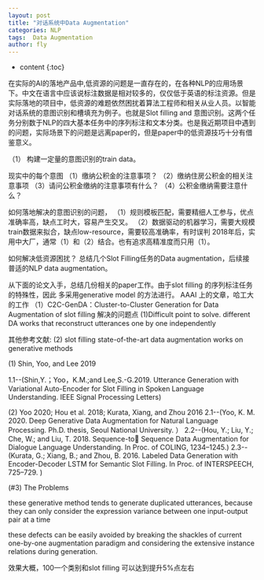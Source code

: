 ```yaml
---
layout: post
title: "对话系统中Data Augmentation"
categories: NLP
tags:  Data Augmentation
author: fly
---
```


* content
{:toc}

在实际的AI的落地产品中,低资源的问题是一直存在的，在各种NLP的应用场景下。中文在语言中应该说标注数据是相对较多的，仅仅低于英语的标注资源。但是实际落地的项目中，低资源的难题依然困扰着算法工程师和相关从业人员。以智能对话系统的意图识别和槽填充为例子。也就是Slot filling and 意图识别。这两个任务分别数于NLP的四大基本任务中的序列标注和文本分类。也是我近期项目中遇到的问题，实际场景下的问题是远离paper的，但是paper中的低资源技巧十分有借鉴意义。







（1） 构建一定量的意图识别的train data。

现实中的每个意图
（1）缴纳公积金的注意事项？
（2）缴纳住房公积金的相关注意事项
（3）请问公积金缴纳的注意事项有什么？
（4）公积金缴纳需要注意什么？

如何落地解决的意图识别的问题，
（1）规则模板匹配，需要精细人工参与，优点准确率高，缺点工时大，容易产生交叉。
（2）数据驱动的机器学习，需要大规模train数据来拟合，缺点low-resource，需要较高准确率，有时误判
2018年后，实用中大厂，通常（1）和（2）结合。也有追求高精准度而只用（1）。

如何解决低资源困扰？
总结几个Slot Filling任务的Data augmentation，后续接普适的NLP data augmentation。

从下面的论文入手，总结几份相关的paper工作。由于slot filling 的序列标注任务的特殊性，因此
多采用generative model 的方法进行。
AAAI 上的文章，哈工大的工作
（1）C2C-GenDA：Cluster-to-Cluster Generation for Data Augmentation of slot filling
解决的问题点
(1)Difficult point to solve. 
different DA works that reconstruct utterances one by one independently

其他参考文献:
(2) slot filling state-of-the-art data augmentation works on generative methods
    
(1)  Shin, Yoo, and Lee 2019

1.1--(Shin,Y.；Yoo，K.M.;and Lee,S.-G.2019. Utterance Generation with Variational Auto-Encoder for Slot Filling in Spoken Language Understanding. IEEE Signal Processing Letters)        

(2) Yoo 2020; Hou et al. 2018; Kurata, Xiang, and Zhou 2016
    2.1--(Yoo, K. M. 2020. Deep Generative Data Augmentation for 
Natural Language Processing. Ph.D. thesis, Seoul National University. ）
    2.2--(Hou, Y.; Liu, Y.; Che, W.; and Liu, T. 2018. Sequence-to
Sequence Data Augmentation for Dialogue Language Understanding. In Proc. of COLING, 1234–1245.)
    2.3--(Kurata, G.; Xiang, B.; and Zhou, B. 2016. Labeled Data 
Generation with Encoder-Decoder LSTM for Semantic Slot Filling. In Proc. of INTERSPEECH, 725–729. )

(#3) The Problems  

 these generative method tends to generate duplicated utterances, because they can only consider the expression variance between one input-output pair at a time

 these defects can be easily avoided by breaking the shackles of current one-by-one augmentation paradigm and considering the extensive instance relations during generation.
 
效果大概，100一个类别和slot filling 可以达到提升5%点左右

